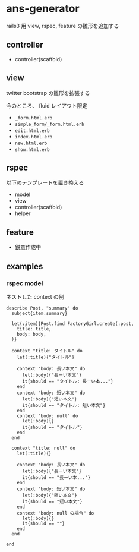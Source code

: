 ans-generator
=============

rails3 用 view, rspec, feature の雛形を追加する


controller
----------

* controller(scaffold)


view
----

twitter bootstrap の雛形を拡張する

今のところ、 fluid レイアウト限定

* `_form.html.erb`
* `simple_form/_form.html.erb`
* `edit.html.erb`
* `index.html.erb`
* `new.html.erb`
* `show.html.erb`

rspec
-----

以下のテンプレートを置き換える

* model
* view
* controller(scaffold)
* helper


feature
-------

* 鋭意作成中


examples
--------

### rspec model ###

ネストした context の例

    describe Post, "summary" do
      subject{item.summary}

      let(:item){Post.find FactoryGirl.create(:post,
        title: title,
        body: body,
      )}

      context "title: タイトル" do
        let(:title){"タイトル"}

        context "body: 長い本文" do
          let(:body){"長ーい本文"}
          it{should == "タイトル: 長ーい本..."}
        end
        context "body: 短い本文" do
          let(:body){"短い本文"}
          it{should == "タイトル: 短い本文"}
        end
        context "body: null" do
          let(:body){}
          it{should == "タイトル"}
        end
      end

      context "title: null" do
        let(:title){}

        context "body: 長い本文" do
          let(:body){"長ーい本文"}
          it{should == "長ーい本..."}
        end
        context "body: 短い本文" do
          let(:body){"短い本文"}
          it{should == "短い本文"}
        end
        context "body: null の場合" do
          let(:body){}
          it{should == ""}
        end
      end

    end

